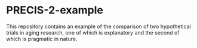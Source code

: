 # PRECIS-2-example
This repository contains an example of the comparison of two hypothetical trials in aging research, one of which is explanatory and the second of which is pragmatic in nature.
